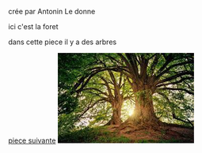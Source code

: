 crée par Antonin Le donne 

ici c'est la foret

dans cette piece il y a des arbres

[piece suivante](piece8.md)
![](images.jpeg)
